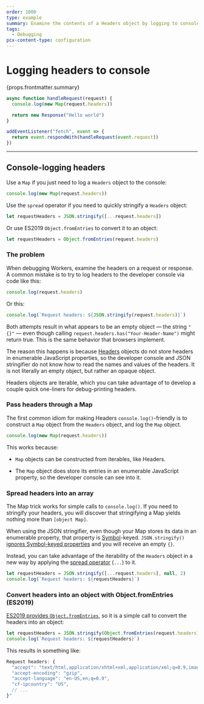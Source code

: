 ```yaml
---
order: 1000
type: example
summary: Examine the contents of a Headers object by logging to console with a Map.
tags:
  - Debugging
pcx-content-type: configuration
---
```


# Logging headers to console

<ContentColumn>
  <p>{props.frontmatter.summary}</p>
</ContentColumn>

```js
async function handleRequest(request) {
  console.log(new Map(request.headers))

  return new Response("Hello world")
}

addEventListener("fetch", event => {
  return event.respondWith(handleRequest(event.request))
})
```

--------------------------------

<ContentColumn>

## Console-logging headers

Use a `Map` if you just need to log a `Headers` object to the console:

```js
console.log(new Map(request.headers))
```

Use the `spread` operator if you need to quickly stringify a `Headers` object:

```js
let requestHeaders = JSON.stringify([...request.headers])
```

Or use ES2019 `Object.fromEntries` to convert it to an object:

```js
let requestHeaders = Object.fromEntries(request.headers)
```

### The problem

When debugging Workers, examine the headers on a request or response. A common mistake is to try to log headers to the developer console via code like this:

```js
console.log(request.headers)
```

Or this:

```js
console.log(`Request headers: ${JSON.stringify(request.headers)}`)
```

Both attempts result in what appears to be an empty object — the string `"{}"` — even though calling `request.headers.has("Your-Header-Name")` might return true. This is the same behavior that browsers implement.

The reason this happens is because [Headers](https://developer.mozilla.org/en-US/docs/Web/API/Headers) objects do not store headers in enumerable JavaScript properties, so the developer console and JSON stringifier do not know how to read the names and values of the headers. It is not literally an empty object, but rather an opaque object.

Headers objects are iterable, which you can take advantage of to develop a couple quick one-liners for debug-printing headers.

### Pass headers through a Map

The first common idiom for making Headers `console.log()`-friendly is to construct a `Map` object from the `Headers` object, and log the `Map` object.

```js
console.log(new Map(request.headers))
```

This works because:

- `Map` objects can be constructed from iterables, like Headers.

- The `Map` object does store its entries in an enumerable JavaScript property, so the developer console can see into it.

### Spread headers into an array

The Map trick works for simple calls to `console.log()`. If you need to stringify your headers, you will discover that stringifying a Map yields nothing more than `[object Map]`.

When using the JSON stringifier, even though your Map stores its data in an enumerable property, that property is [Symbol](https://developer.mozilla.org/en-US/docs/Web/JavaScript/Reference/Global_Objects/Symbol)-keyed. `JSON.stringify()` [ignores Symbol-keyed properties](https://developer.mozilla.org/en-US/docs/Web/JavaScript/Reference/Global_Objects/Symbol#symbols_and_json.stringify) and you will receive an empty `{}`.

Instead, you can take advantage of the iterability of the `Headers` object in a new way by applying the [spread operator](https://developer.mozilla.org/en-US/docs/Web/JavaScript/Reference/Operators/Spread_operator) (`...`) to it.

```js
let requestHeaders = JSON.stringify([...request.headers], null, 2)
console.log(`Request headers: ${requestHeaders}`)
```

### Convert headers into an object with Object.fromEntries (ES2019)

[ES2019 provides `Object.fromEntries`](https://github.com/tc39/proposal-object-from-entries), so it is a simple call to convert the headers into an object:

```js
let requestHeaders = JSON.stringify(Object.fromEntries(request.headers), null, 2)
console.log(`Request headers: ${requestHeaders}`)
```

This results in something like:

```js
Request headers: {
  "accept": "text/html,application/xhtml+xml,application/xml;q=0.9,image/webp,image/apng,*/*;q=0.8",
  "accept-encoding": "gzip",
  "accept-language": "en-US,en;q=0.9",
  "cf-ipcountry": "US",
  // ...
}"
```

</ContentColumn>
